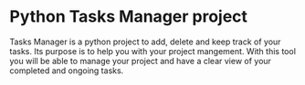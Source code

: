 # Python Tasks Manager project

Tasks Manager is a python project to add, delete and keep track of your tasks. Its purpose is to help you with your project mangement.
With this tool you will be able to manage your project and have a clear view of your completed and ongoing tasks.

